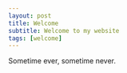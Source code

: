 ```yaml
---
layout: post
title: Welcome
subtitle: Welcome to my website
tags: [welcome]
---
```


Sometime ever, sometime never.
